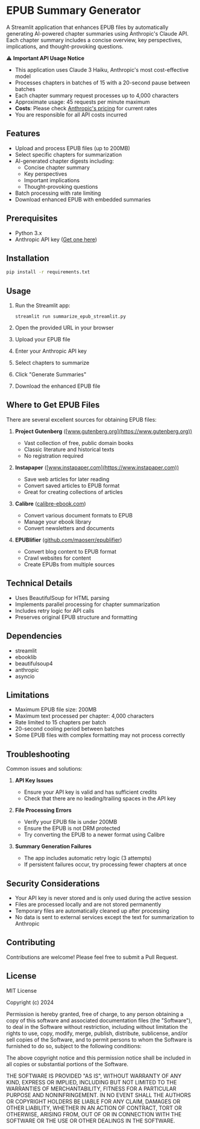 # EPUB Summary Generator

A Streamlit application that enhances EPUB files by automatically generating AI-powered chapter summaries using Anthropic's Claude API. Each chapter summary includes a concise overview, key perspectives, implications, and thought-provoking questions.

⚠️ **Important API Usage Notice**
- This application uses Claude 3 Haiku, Anthropic's most cost-effective model
- Processes chapters in batches of 15 with a 20-second pause between batches
- Each chapter summary request processes up to 4,000 characters
- Approximate usage: 45 requests per minute maximum
- **Costs**: Please check [Anthropic's pricing](https://www.anthropic.com/pricing) for current rates
- You are responsible for all API costs incurred

## Features

- Upload and process EPUB files (up to 200MB)
- Select specific chapters for summarization
- AI-generated chapter digests including:
  - Concise chapter summary
  - Key perspectives
  - Important implications
  - Thought-provoking questions
- Batch processing with rate limiting
- Download enhanced EPUB with embedded summaries

## Prerequisites

- Python 3.x
- Anthropic API key ([Get one here](https://www.anthropic.com/))

## Installation
``` bash
pip install -r requirements.txt
```

## Usage

1. Run the Streamlit app:
   ``` base
   streamlit run summarize_epub_streamlit.py
   ```

2. Open the provided URL in your browser
3. Upload your EPUB file
4. Enter your Anthropic API key
5. Select chapters to summarize
6. Click "Generate Summaries"
7. Download the enhanced EPUB file

## Where to Get EPUB Files

There are several excellent sources for obtaining EPUB files:

1. **Project Gutenberg** ([www.gutenberg.org](https://www.gutenberg.org))
   - Vast collection of free, public domain books
   - Classic literature and historical texts
   - No registration required

2. **Instapaper** ([www.instapaper.com](https://www.instapaper.com))
   - Save web articles for later reading
   - Convert saved articles to EPUB format
   - Great for creating collections of articles

3. **Calibre** ([calibre-ebook.com](https://calibre-ebook.com))
   - Convert various document formats to EPUB
   - Manage your ebook library
   - Convert newsletters and documents

4. **EPUBlifier** ([github.com/maoserr/epublifier](https://github.com/maoserr/epublifier))
   - Convert blog content to EPUB format
   - Crawl websites for content
   - Create EPUBs from multiple sources

## Technical Details

- Uses BeautifulSoup for HTML parsing
- Implements parallel processing for chapter summarization
- Includes retry logic for API calls
- Preserves original EPUB structure and formatting

## Dependencies

- streamlit
- ebooklib
- beautifulsoup4
- anthropic
- asyncio

## Limitations

- Maximum EPUB file size: 200MB
- Maximum text processed per chapter: 4,000 characters
- Rate limited to 15 chapters per batch
- 20-second cooling period between batches
- Some EPUB files with complex formatting may not process correctly

## Troubleshooting

Common issues and solutions:

1. **API Key Issues**
   - Ensure your API key is valid and has sufficient credits
   - Check that there are no leading/trailing spaces in the API key

2. **File Processing Errors**
   - Verify your EPUB file is under 200MB
   - Ensure the EPUB is not DRM protected
   - Try converting the EPUB to a newer format using Calibre

3. **Summary Generation Failures**
   - The app includes automatic retry logic (3 attempts)
   - If persistent failures occur, try processing fewer chapters at once

## Security Considerations

- Your API key is never stored and is only used during the active session
- Files are processed locally and are not stored permanently
- Temporary files are automatically cleaned up after processing
- No data is sent to external services except the text for summarization to Anthropic

## Contributing

Contributions are welcome! Please feel free to submit a Pull Request.

## License

MIT License

Copyright (c) 2024

Permission is hereby granted, free of charge, to any person obtaining a copy
of this software and associated documentation files (the "Software"), to deal
in the Software without restriction, including without limitation the rights
to use, copy, modify, merge, publish, distribute, sublicense, and/or sell
copies of the Software, and to permit persons to whom the Software is
furnished to do so, subject to the following conditions:

The above copyright notice and this permission notice shall be included in all
copies or substantial portions of the Software.

THE SOFTWARE IS PROVIDED "AS IS", WITHOUT WARRANTY OF ANY KIND, EXPRESS OR
IMPLIED, INCLUDING BUT NOT LIMITED TO THE WARRANTIES OF MERCHANTABILITY,
FITNESS FOR A PARTICULAR PURPOSE AND NONINFRINGEMENT. IN NO EVENT SHALL THE
AUTHORS OR COPYRIGHT HOLDERS BE LIABLE FOR ANY CLAIM, DAMAGES OR OTHER
LIABILITY, WHETHER IN AN ACTION OF CONTRACT, TORT OR OTHERWISE, ARISING FROM,
OUT OF OR IN CONNECTION WITH THE SOFTWARE OR THE USE OR OTHER DEALINGS IN THE
SOFTWARE.
